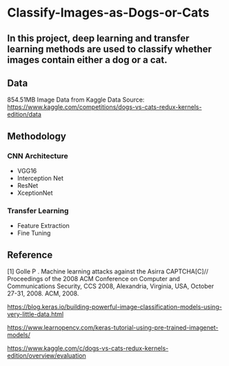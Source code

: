 # Classify-Images-as-Dogs-or-Cats

## In this project, deep learning and transfer learning methods are used to classify whether images contain either a dog or a cat.

## Data
854.51MB Image Data from Kaggle 
Data Source: https://www.kaggle.com/competitions/dogs-vs-cats-redux-kernels-edition/data

## Methodology
### CNN Architecture
 - VGG16
 - Interception Net
 - ResNet
 - XceptionNet
### Transfer Learning
- Feature Extraction
- Fine Tuning

## Reference
[1] Golle P . Machine learning attacks against the Asirra CAPTCHA[C]// Proceedings of the 2008 ACM Conference on Computer and Communications Security, CCS 2008, Alexandria, Virginia, USA, October 27-31, 2008. ACM, 2008.  

https://blog.keras.io/building-powerful-image-classification-models-using-very-little-data.html  

https://www.learnopencv.com/keras-tutorial-using-pre-trained-imagenet-models/  

https://www.kaggle.com/c/dogs-vs-cats-redux-kernels-edition/overview/evaluation 
